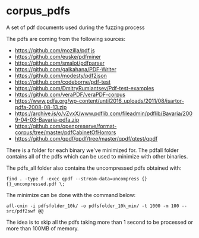 # corpus_pdfs
A set of pdf documents used during the fuzzing process

The pdfs are coming from the following sources:
* https://github.com/mozilla/pdf.js 
* https://github.com/euske/pdfminer
* https://github.com/smalot/pdfparser
* https://github.com/galkahana/PDF-Writer
* https://github.com/modesty/pdf2json
* https://github.com/codeborne/pdf-test
* https://github.com/DmitryRumiantsev/Pdf-test-examples
* https://github.com/veraPDF/veraPDF-corpus
* https://www.pdfa.org/wp-content/until2016_uploads/2011/08/isartor-pdfa-2008-08-13.zip
* https://archive.is/o/vZvxX/www.pdflib.com/fileadmin/pdflib/Bavaria/2009-04-03-Bavaria-pdfa.zip
* https://github.com/openpreserve/format-corpus/tree/master/pdfCabinetOfHorrors
* https://github.com/qpdf/qpdf/tree/master/qpdf/qtest/qpdf

There is a folder for each binary we've minimized for. The pdfall folder contains all of the pdfs which can be used to minimize with other binaries.

The pdfs_all folder also contains the uncompressed pdfs obtained with:
```
find . -type f -exec qpdf --stream-data=uncompress {} {}_uncompressed.pdf \;
```

The minimize can be done with the command below:
```
afl-cmin -i pdfsfolder_10k/ -o pdfsfolder_10k_min/ -t 1000 -m 100 -- src/pdf2swf @@
```

The idea is to skip all the pdfs taking more than 1 second to be processed or more than 100MB of memory.
